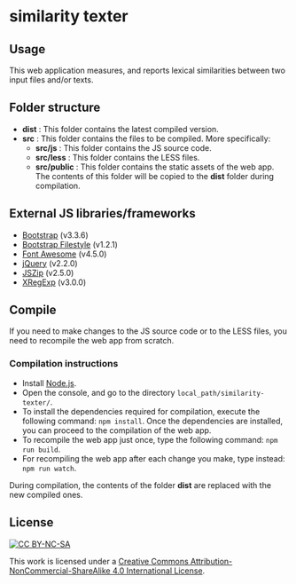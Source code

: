 # similarity texter

## Usage

This web application measures, and reports lexical similarities between two input files and/or texts.

## Folder structure

- **dist**         : This folder contains the latest compiled version.
- **src**          : This folder contains the files to be compiled. More specifically:
  - **src/js**     : This folder contains the JS source code.
  - **src/less**   : This folder contains the LESS files.
  - **src/public** : This folder contains the static assets of the web app. The contents of this folder will be copied to the **dist** folder during compilation.

## External JS libraries/frameworks

* [Bootstrap](http://getbootstrap.com/) (v3.3.6)
* [Bootstrap Filestyle](http://markusslima.github.io/bootstrap-filestyle/) (v1.2.1)
* [Font Awesome](http://fortawesome.github.io/Font-Awesome/) (v4.5.0)
* [jQuery](http://jquery.com/) (v2.2.0)
* [JSZip](http://stuk.github.io/jszip/) (v2.5.0)
* [XRegExp](http://xregexp.com/) (v3.0.0)

## Compile 

If you need to make changes to the JS source code or to the LESS files, you need to recompile the web app from scratch.

### Compilation instructions

- Install [Node.js](http://nodejs.org/en/).
- Open the console, and go to the directory ``local_path/similarity-texter/``.
- To install the dependencies required for compilation, execute the following command: ``npm install``.
  Once the dependencies are installed, you can proceed to the compilation of the web app.
- To recompile the web app just once, type the following command: ``npm run build``.
- For recompiling the web app after each change you make, type instead: ``npm run watch``.

During compilation, the contents of the folder **dist** are replaced with the new compiled ones.

## License

[![CC BY-NC-SA][by-nc-sa-image]][by-nc-sa]

This work is licensed under a
[Creative Commons Attribution-NonCommercial-ShareAlike 4.0 International License][by-nc-sa].

[by-nc-sa]: https://creativecommons.org/licenses/by-nc-sa/4.0/
[by-nc-sa-image]: https://i.creativecommons.org/l/by-nc-sa/4.0/88x31.png

